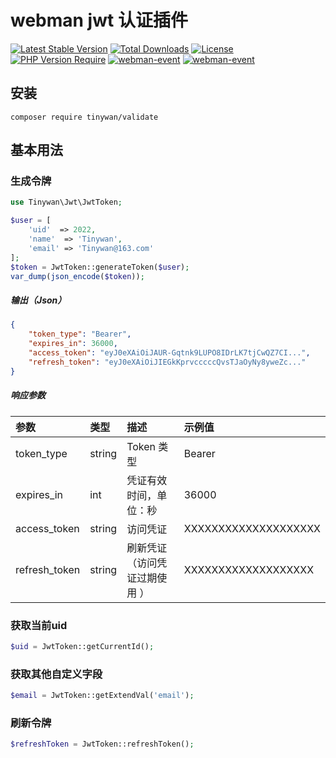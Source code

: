 # webman jwt 认证插件

[![Latest Stable Version](http://poser.pugx.org/tinywan/jwt/v)](https://packagist.org/packages/tinywan/casbin)
[![Total Downloads](http://poser.pugx.org/tinywan/jwt/downloads)](https://packagist.org/packages/tinywan/casbin)
[![License](http://poser.pugx.org/tinywan/jwt/license)](https://packagist.org/packages/tinywan/casbin)
[![PHP Version Require](http://poser.pugx.org/tinywan/jwt/require/php)](https://packagist.org/packages/tinywan/casbin)
[![webman-event](https://img.shields.io/github/last-commit/tinywan/jwt/main)]()
[![webman-event](https://img.shields.io/github/v/tag/tinywan/jwt?color=ff69b4)]()


## 安装

```shell
composer require tinywan/validate
```

##  基本用法

### 生成令牌

```php
use Tinywan\Jwt\JwtToken;

$user = [
    'uid'  => 2022,
    'name'  => 'Tinywan',
    'email' => 'Tinywan@163.com'
];
$token = JwtToken::generateToken($user);
var_dump(json_encode($token));
```

##### 输出（Json）
```json
{
    "token_type": "Bearer",
    "expires_in": 36000,
    "access_token": "eyJ0eXAiOiJAUR-Gqtnk9LUPO8IDrLK7tjCwQZ7CI...",
    "refresh_token": "eyJ0eXAiOiJIEGkKprvcccccQvsTJaOyNy8yweZc..."
}
```

##### 响应参数

| 参数|类型|描述|示例值|
|:---|:---|:---|:---|
|token_type| string |Token 类型 | Bearer |
|expires_in| int |凭证有效时间，单位：秒 | 36000 |
|access_token| string |访问凭证 | XXXXXXXXXXXXXXXXXXXX|
|refresh_token| string | 刷新凭证（访问凭证过期使用 ） | XXXXXXXXXXXXXXXXXXX|

### 获取当前uid

```php
$uid = JwtToken::getCurrentId();
```

### 获取其他自定义字段

```php
$email = JwtToken::getExtendVal('email');
```

### 刷新令牌

```php
$refreshToken = JwtToken::refreshToken();
```